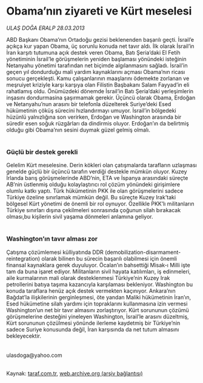 # Obama’nın ziyareti ve Kürt meselesi

*ULAŞ DOĞA ERALP 28.03.2013*

<div class="yazi">ABD Başkanı Obama’nın Ortadoğu gezisi beklenenden başarılı geçti. İsrail’e açıkça kur yapan Obama, üç sorunlu konuda net tavır aldı. İlk olarak İsrail’in İran karşıtı tutumuna açık destek veren Obama, Batı Şeria’daki El Fetih yönetiminin İsrail’le görüşmelerin yeniden başlaması yönündeki isteğinin Netanyahu yönetimi tarafından net biçimde algılanmasını sağladı. İsrail’in geçen yıl dondurduğu mali yardım kaynaklarını açması Obama’nın ricası sonucu gerçekleşti. Kamu çalışanlarının maaşlarını ödemekte zorlanan ve meşruiyet kriziyle karşı karşıya olan Filistin Başbakanı Salam Fayyad’in eli rahatlamış oldu. Önümüzdeki dönemde İsrail’in Batı Şeria’daki yerleşimlerin inşasını dondurmasina şaşırmamak gerekir. Üçüncü olarak Obama, Erdoğan ve Netanyahu’nun arasını bir telefonla düzelterek Suriye’deki Esed hükümetinin çöküş sürecini hızlandırmayı umuyor. İsrail’in bölgedeki hüzünlü yalnızlığına son verirken, Erdoğan ve Washington arasında bir süredir esen soğuk rüzgârları da dindirmis oluyor. Erdoğan’ın da belirtmiş olduğu gibi Obama’nın sesini duymak güzel gelmiş olmalı.<br/><br/><h3>Güçlü bir destek gerekli</h3>Gelelim Kürt meselesine. Derin kökleri olan çatışmalarda tarafların uzlaşması genelde güçlü bir üçüncü tarafın verdiği destekle mümkün oluyor. Kuzey İrlanda barış görüşmelerinde ABD’nin, ETA ve İspanya arasındaki süreçte AB’nin üstlenmiş olduğu kolaylaştırıcı rol çözüm yönündeki girişimlere olumlu katkı yaptı. Türk hükümetinin PKK ile olan görüşmelerini sadece Türkiye özeline sınırlamak mümkün değil. Bu süreçte Kuzey Irak’taki bölgesel Kürt yönetimi de önemli bir rol oynuyor. Özellikle PKK’lı militanların Türkiye sınırları dışına çekilmeleri sonrasında çoğunun silah bırakacak olması,bu kişilerin sivil yaşama dönmeleri anlamına geliyor.<br/><br/><h3>Washington’ın tavır alması zor</h3>Çatışma çözümlemesi külliyatında DDR (demobilization-disarmament-reintegration) olarak bilinen bu sürecin başarılı olabilmesi için önemli finansal kaynaklara gerek duyuluyor. Öcalan’ın bahsettiği Misak-ı Milli işte tam da buna işaret ediyor. Militanların sivil hayata katılımları, iş edinmeleri, aile kurmalarının mali olarak desteklenmesi Türkiye’nin Kuzey Irak petrollerini batıya taşıma kazancıyla karşılaması bekleniyor. Washington bu konuda taraflara henüz açık destek vermekten kaçınıyor. Ankara’nın Bağdat’la ilişkilerinin gerginleşmesi, öte yandan Maliki hükümetinin İran’ın, Esed hükümetine silah yardımı için topraklarını kullanmasına izin vermesi Washington’un net bir tavır almasını zorlaştırıyor. Kürt sorununun çözümü görüşmelerine desteğini yineleyen Washington, İsrail’le arasını düzeltmiş, Kürt sorununun çözülmesi yönünde ilerleme kaydetmiş bir Türkiye’nin sadece Suriye konusunda değil, İran karşısında da net tutum almasını bekleyecektir.<br/><br/><br/>ulasdoga@yahoo.com<br/><br/>
</div>

Kaynak: [taraf.com.tr](http://www.taraf.com.tr/ulas-doga-eralp/makale-obama-nin-ziyareti-ve-kurt-meselesi.htm), [web.archive.org (arşiv bağlantısı)](http://web.archive.org/web/20131107153135/http://www.taraf.com.tr/ulas-doga-eralp/makale-obama-nin-ziyareti-ve-kurt-meselesi.htm)
